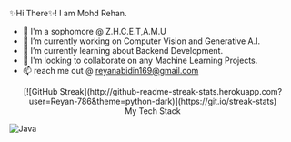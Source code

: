 ✨Hi There✨! I am Mohd Rehan. 
- 📗 I'm a sophomore @ Z.H.C.E.T,A.M.U
- 🔭 I’m currently working on Computer Vision and Generative A.I.
- 🌱 I’m currently learning about Backend Development.
- 🤝 I'm looking to collaborate on any Machine Learning Projects.
- 📫 reach me out @ reyanabidin169@gmail.com
  
  
<div align='center'>[![GitHub Streak](http://github-readme-streak-stats.herokuapp.com?user=Reyan-786&theme=python-dark)](https://git.io/streak-stats)</div>

<div align='center'>My Tech Stack</div>

![Java](https://img.shields.io/badge/java-%23ED8B00.svg?style=for-the-badge&logo=openjdk&logoColor=white)

